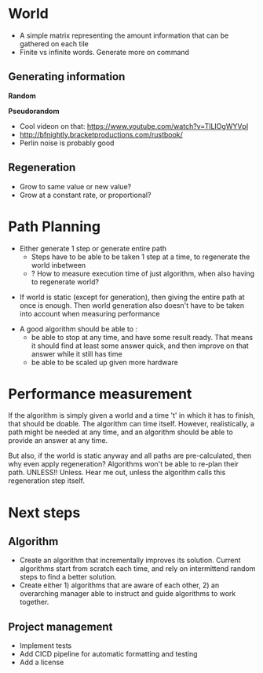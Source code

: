 




# World
- A simple matrix representing the amount information that can be gathered on each tile
- Finite vs infinite words. Generate more on command

## Generating information
**Random**

**Pseudorandom**
* Cool videon on that: https://www.youtube.com/watch?v=TlLIOgWYVpI
* http://bfnightly.bracketproductions.com/rustbook/
* Perlin noise is probably good

## Regeneration
* Grow to same value or new value?
* Grow at a constant rate, or proportional?

# Path Planning
* Either generate 1 step or generate entire path
  * Steps have to be able to be taken 1 step at a time, to regenerate the world inbetween
  * ? How to measure execution time of just algorithm, when also having to regenerate world?
- If world is static (except for generation), then giving the entire path at once is enough. Then world generation
 also doesn't have to be taken into account when measuring performance

* A good algorithm should be able to : 
  * be able to stop at any time, and have some result ready. That means it should find at least some answer quick, and then improve on that answer while it still has time
  * be able to be scaled up given more hardware

# Performance measurement
If the algorithm is simply given a world and a time 't' in which it has to finish, that should be doable. The algorithm can time itself. However, realistically, a path might be needed at any time, and an algorithm should be able to provide an answer at any time.

But also, if the world is static anyway and all paths are pre-calculated, then why even apply regeneration? Algorithms won't be able to re-plan their path. UNLESS!! Unless. Hear me out, unless the algorithm calls this regeneration step itself.

# Next steps
## Algorithm
* Create an algorithm that incrementally improves its solution. Current algorithms start from scratch each time, and rely on intermittend random steps to find a better solution.
* Create either 1) algorithms that are aware of each other, 2) an overarching manager able to instruct and guide algorithms to work together.

## Project management
* Implement tests
* Add CICD pipeline for automatic formatting and testing
* Add a license